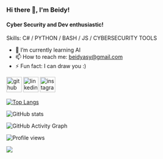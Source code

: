 ### Hi there 👋, I'm Beidy!
#### Cyber Security and Dev enthusiastic!

Skills: C# / PYTHON / BASH / JS / CYBERSECURITY TOOLS

- 🌱 I’m currently learning AI 
- 📫 How to reach me: beidyasy@gmail.com 
- ⚡ Fun fact: I can draw you :) 


[<img src='https://cdn.jsdelivr.net/npm/simple-icons@3.0.1/icons/github.svg' alt='github' height='40'>](https://github.com/beidysy)  [<img src='https://cdn.jsdelivr.net/npm/simple-icons@3.0.1/icons/linkedin.svg' alt='linkedin' height='40'>](https://www.linkedin.com/in/ahmadou-beidy-sy/)  [<img src='https://cdn.jsdelivr.net/npm/simple-icons@3.0.1/icons/instagram.svg' alt='instagram' height='40'>](https://www.instagram.com/_beidysy/)  

[![Top Langs](https://github-readme-stats.vercel.app/api/top-langs/?username=beidysy)](https://github.com/anuraghazra/github-readme-stats)

![GitHub stats](https://github-readme-stats.vercel.app/api?username=beidysy&show_icons=true)  

![GitHub Activity Graph](https://activity-graph.herokuapp.com/graph?username=beidysy)  

![Profile views](https://gpvc.arturio.dev/beidysy)  

<a href="https://wakatime.com"><img src="https://wakatime.com/share/@d3900818-0cc3-4bad-b75e-37dfefb7f50d/f22a051d-51e3-4f20-af38-81351b8c8dc4.png" /></a>
